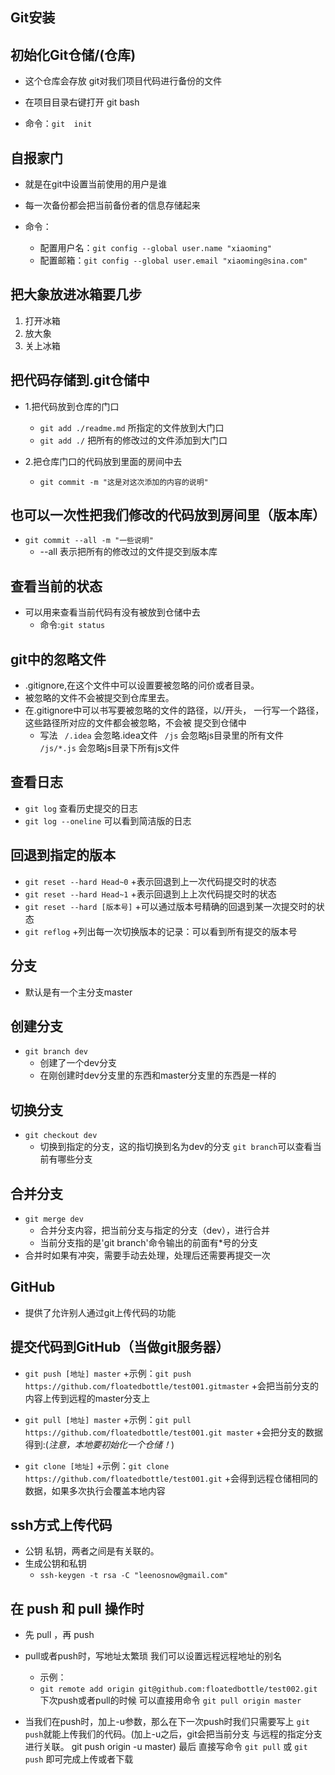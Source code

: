 ## Git安装


## 初始化Git仓储/(仓库)

- 这个仓库会存放 git对我们项目代码进行备份的文件

- 在项目目录右键打开  git bash

- 命令：`git  init`
  
  

## 自报家门
- 就是在git中设置当前使用的用户是谁
- 每一次备份都会把当前备份者的信息存储起来
- 命令：

	+ 配置用户名：`git config --global user.name "xiaoming"`
	+ 配置邮箱：`git config --global user.email "xiaoming@sina.com"`

## 把大象放进冰箱要几步
1. 打开冰箱
2. 放大象
3. 关上冰箱

## 把代码存储到.git仓储中

- 1.把代码放到仓库的门口
	+ `git add ./readme.md`   所指定的文件放到大门口
	+ `git add ./`    把所有的修改过的文件添加到大门口
	
- 2.把仓库门口的代码放到里面的房间中去
	+ `git commit -m "这是对这次添加的内容的说明"`


## 也可以一次性把我们修改的代码放到房间里（版本库）
- `git commit --all -m "一些说明"`
	+ --all 表示把所有的修改过的文件提交到版本库
	

## 查看当前的状态
- 可以用来查看当前代码有没有被放到仓储中去
	+ 命令:`git status`


## git中的忽略文件
- .gitignore,在这个文件中可以设置要被忽略的问价或者目录。
- 被忽略的文件不会被提交到仓库里去。
- 在.gitignore中可以书写要被忽略的文件的路径，以/开头，
  一行写一个路径，这些路径所对应的文件都会被忽略，不会被
  提交到仓储中
	+ 写法
		` /.idea` 会忽略.idea文件
		` /js`	  会忽略js目录里的所有文件
		` /js/*.js` 会忽略js目录下所有js文件

	
## 查看日志
- `git log` 查看历史提交的日志
- `git log --oneline` 可以看到简洁版的日志
	
	
## 回退到指定的版本
- `git reset --hard Head~0`
	+表示回退到上一次代码提交时的状态
- `git reset --hard Head~1`
	+表示回退到上上次代码提交时的状态
- `git reset --hard [版本号]`
	+可以通过版本号精确的回退到某一次提交时的状态
- `git reflog`
	+列出每一次切换版本的记录：可以看到所有提交的版本号
	
	
## 分支
- 默认是有一个主分支master

## 创建分支
- `git branch dev`
	+ 创建了一个dev分支
	+ 在刚创建时dev分支里的东西和master分支里的东西是一样的

## 切换分支
- `git checkout dev`
	+ 切换到指定的分支，这的指切换到名为dev的分支
	`git branch`可以查看当前有哪些分支

## 合并分支
- `git merge dev`
	+ 合并分支内容，把当前分支与指定的分支（dev），进行合并
	+ 当前分支指的是'git branch'命令输出的前面有*号的分支
- 合并时如果有冲突，需要手动去处理，处理后还需要再提交一次
	
	
## GitHub
- 提供了允许别人通过git上传代码的功能
	
## 提交代码到GitHub（当做git服务器）
- `git push [地址] master`
	+示例：`git push https://github.com/floatedbottle/test001.gitmaster`
	+会把当前分支的内容上传到远程的master分支上
	
- `git pull [地址] master`
	+示例：`git pull https://github.com/floatedbottle/test001.git master`
	+会把分支的数据得到:(*注意，本地要初始化一个仓储！*)

- `git clone [地址]`
	+示例：`git clone https://github.com/floatedbottle/test001.git`
	+会得到远程仓储相同的数据，如果多次执行会覆盖本地内容


## ssh方式上传代码
- 公钥 私钥，两者之间是有关联的。
- 生成公钥和私钥
	+ `ssh-keygen -t rsa -C "leenosnow@gmail.com"`
	
	
## 在 push 和 pull 操作时
- 先 pull ，再 push

- pull或者push时，写地址太繁琐 我们可以设置远程远程地址的别名
	+ 示例：
	+ `git remote add origin git@github.com:floatedbottle/test002.git`
	下次push或者pull的时候 可以直接用命令  `git pull origin master`
	
- 当我们在push时，加上-u参数，那么在下一次push时我们只需要写上
  `git push`就能上传我们的代码。(加上-u之后，git会把当前分支
   与远程的指定分支进行关联。 git push origin -u master)
   最后 直接写命令 `git pull` 或 `git push` 即可完成上传或者下载
	
	
	
	
	
	
